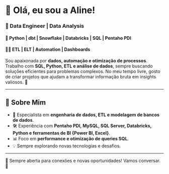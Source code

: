 # 👋 Olá, eu sou a Aline!

### 🚀 Data Engineer  | Data Analysis
#### 📣 Python | dbt | Snowflake | Databricks | SQL | Pentaho PDI
#### 🧙‍♂️ ETL | ELT | Automation | Dashboards

Sou apaixonada por **dados, automação e otimização de processos**. Trabalho com **SQL, Python, ETL e análise de dados**, sempre buscando soluções eficientes para problemas complexos. No meu tempo livre, gosto de criar projetos que ajudam a transformar informação bruta em insights valiosos. 🚀

---

## 📌 Sobre Mim
- 🎯 Especialista em **engenharia de dados, ETL e modelagem de bancos de dados**.
- 🛠️ Experiência com **Pentaho PDI, MySQL, SQL Server, Databricks, Python e ferramentas de BI {Power BI, Excel}**.
- 📊 Foco em **performance e otimização de queries SQL**.
- 💡 Sempre explorando novas tecnologias e desafios.

---

📌 Sempre aberta para conexões e novas oportunidades! Vamos conversar. 🚀
